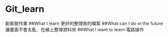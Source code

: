 # Git_learn
創客營作業
##What I learn
更好的整理我的檔案
##What can I do in the future
讓畫面不會太亂、在線上整理資料夾
##What I want to learn
電路操作
